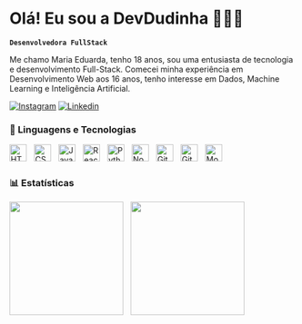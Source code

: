 
# Olá! Eu sou a DevDudinha 👩🏻‍💻

**`Desenvolvedora FullStack`**

Me chamo Maria Eduarda, tenho 18 anos, sou uma entusiasta de tecnologia e desenvolvimento Full-Stack. Comecei minha experiência em Desenvolvimento Web aos 16 anos, tenho interesse em Dados, Machine Learning e Inteligência Artificial.

[![Instagram](https://img.shields.io/badge/Instagram-5A189A?style=for-the-badge&logo=instagram&logoColor=white)](https://instagram.com/devdudinha)
[![Linkedin](https://img.shields.io/badge/LinkedIn-7B2CBF?style=for-the-badge&logo=linkedin&logoColor=white)](https://www.linkedin.com/in/maria-eduarda-de-almeida-404991282?utm_source=share&utm_campaign=share_via&utm_content=profile&utm_medium=ios_app)

### 🤖 Linguagens e Tecnologias 

<img 
  align="left"
  alt="HTML"
  title="HTML"
  width="30px"
  style="padding-right: 10px;"
  src="https://cdn.jsdelivr.net/gh/devicons/devicon@latest/icons/html5/html5-original.svg"
  />

  <img 
  align="left"
  alt="CSS"
  title="CSS"
  width="30px"
  style="padding-right: 10px;"
  src="https://cdn.jsdelivr.net/gh/devicons/devicon@latest/icons/css3/css3-original.svg"
  />

 <img 
  align="left"
  alt="JavaScript"
  title="JavaScript"
  width="30px"
  style="padding-right: 10px;"
  src="https://cdn.jsdelivr.net/gh/devicons/devicon@latest/icons/javascript/javascript-original.svg"
  />

  <img 
  align="left"
  alt="React"
  title="React"
  width="30px"
  style="padding-right: 10px;"
  src="https://cdn.jsdelivr.net/gh/devicons/devicon@latest/icons/react/react-original.svg"
  />

  <img 
  align="left"
  alt="Python"
  title="Python"
  width="30px"
  style="padding-right: 10px;"
  src="https://cdn.jsdelivr.net/gh/devicons/devicon@latest/icons/python/python-original.svg"
  />

 <img 
  align="left"
  alt="Node.js"
  title="Node.js"
  width="30px"
  style="padding-right: 10px;"
  src="https://cdn.jsdelivr.net/gh/devicons/devicon@latest/icons/nodejs/nodejs-original.svg" 
  />

<img 
  align="left"
  alt="Git"
  title="Git"
  width="30px"
  style="padding-right: 10px;"
  src="https://cdn.jsdelivr.net/gh/devicons/devicon@latest/icons/git/git-original.svg" 
  />

  <img 
  align="left"
  alt="GitHub"
  title="GitHub"
  width="30px"
  style="padding-right: 10px;"
 src="https://cdn.jsdelivr.net/gh/devicons/devicon@latest/icons/github/github-original.svg"
  />

<img 
  align="left"
  alt="MongoDB"
  title="MongoDB"
  width="30px"
  style="padding-right: 10px;"
 src="https://cdn.jsdelivr.net/gh/devicons/devicon@latest/icons/mongodb/mongodb-original.svg"
  />
  
<br/>
<br/>

### 📊 Estatísticas 
<p>
  <img
    align="left"
    height="200"
    style="padding-right: 10px;"
    src="https://github-readme-stats.vercel.app/api?username=devdudinha&show_icons=true&theme=tokyonight"
    />

  <img
    align="left"
    height="200"
    style="padding-right: 10px;"
    src="https://github-readme-stats.vercel.app/api/top-langs/?username=devdudinha&theme=tokyonight&layout=compact&custom"
    />
</p>
  
          
